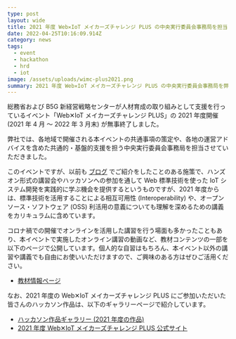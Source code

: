 ```yaml
---
type: post
layout: wide
title: 2021 年度 Web✕IoT メイカーズチャレンジ PLUS の中央実行委員会事務局を担当しました
date: 2022-04-25T10:16:09.914Z
category: news
tags:
  - event
  - hackathon
  - hrd
  - iot
image: /assets/uploads/wimc-plus2021.png
summary: 2021 年度 Web✕IoT メイカーズチャレンジ PLUS の中央実行委員会事務局を弊社にて担当しました。
---
```

総務省および B5G 新経営戦略センターが人材育成の取り組みとして支援を行っているイベント「Web✕IoT メイカーズチャレンジ PLUS」の 2021 年度開催 (2021 年 4 月 ～ 2022 年 3 月末) が無事終了しました。

弊社では、各地域で開催される本イベントの共通事項の策定や、各地の運営アドバイスを含めた共通的・基盤的支援を担う中央実行委員会事務局を担当させていただきました。

このイベントですが、以前も [ブログ](https://www.webdino.org/updates/news/201901270144/) でご紹介をしたことのある施策で、ハンズオン形式の講習会やハッカソンへの参加を通して Web 標準技術を使った IoT システム開発を実践的に学ぶ機会を提供するというものですが、2021 年度からは、標準技術を活用することによる相互可用性 (Interoperability) や、オープンソース・ソフトウェア (OSS) 利活用の意義についても理解を深めるための講義をカリキュラムに含めています。

コロナ禍での開催でオンラインを活用した講習を行う場面も多かったこともあり、本イベントで実施したオンライン講習の動画など、教材コンテンツの一部を以下のページで公開しています。個人的な自習はもちろん、本イベント以外の講習や講義でも自由にお使いいただけますので、ご興味のある方はぜひご活用ください。

* [教材情報ページ](https://webiotmakers.github.io/2021/materials/)

なお、2021 年度の Web✕IoT メイカーズチャレンジ PLUS にご参加いただいた皆さんのハッカソン作品は、以下のギャラリーページで紹介しています。

* [ハッカソン作品ギャラリー (2021 年度の作品)](https://webiotmakers.github.io/gallery/?year=2021)
* [2021 年度 Web✕IoT メイカーズチャレンジ PLUS 公式サイト](https://webiotmakers.github.io/2021/)
